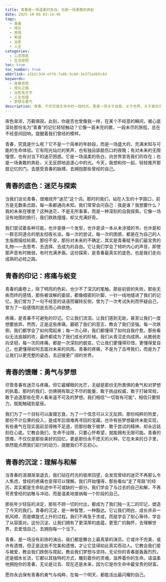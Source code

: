 ```yaml
---
title: 青春是一场温柔的告白，也是一场勇敢的奔赴
date: 2025-10-08 03:14:46
tags:
  - 青春
  - 成长
  - 感悟
  - 希望
  - 治愈
  - 人生
categories:
  - 心灵随笔
  - 生活感悟
toc: true
toc_number: true
abbrlink: a1b2c3d4-e5f6-7a8b-9c0d-1e2f3a4b5c6d
keywords:
  - 青春感悟
  - 成长之路
  - 治愈系文字
  - 人生哲理
  - 梦想与勇气
description: 青春，不仅仅是生命中的一段时光，更是一场关于自我、关于世界、关于爱的深刻探索。它有迷茫，有疼痛，更有无尽的勇气与梦想。这篇文章，将带你温柔回顾青春的底色，感受那些蜕变与馈赠，最终与过去的自己和解，带着希望与力量，继续前行。
---
```


夜色渐浓，万籁俱寂。此刻，你是否也曾像我一样，在某个不经意的瞬间，被心底深处那份名为“青春”的记忆轻轻触动？它像一首未完的歌，一段未尽的旅程，总在不经意间回响，提醒着我们曾经的模样。

青春，究竟是什么呢？它不是一个简单的年龄段，而是一场盛大的、充满未知与可能的生命体验。它有阳光灿烂的笑声，也有独自舔舐伤口的夜晚；有对未来的无限憧憬，也有对当下的迷茫困惑。它是一场温柔的告白，向世界宣告我们的存在；也是一场勇敢的奔赴，义无反顾地追逐心中的光。今天，我想和你一起，轻轻推开那扇记忆的门，去感受青春的脉搏，去拥抱那些曾经的自己。

## 青春的底色：迷茫与探索

当我们谈论青春，很难绕开“迷茫”这个词。那时的我们，站在人生的十字路口，前方是无数条岔路，每一条都通向未知。我们常常会问自己：我是谁？我想要什么？我的未来在哪里？这种迷茫，不是无所事事，而是一种深刻的自我探索。它像一场没有地图的旅行，我们跌跌撞撞，却又充满好奇。

我们尝试着各种可能，也许是换一个发型，也许是读一本从未涉猎的书，也许是和一群志同道合的朋友彻夜长谈。每一次的尝试，每一次的困惑，都是在为自己的人生版图描绘轮廓。那份不安，那份对未来的不确定，其实是青春赋予我们最宝贵的礼物——去思考、去选择、去成为的自由。它让我们学会了倾听内心的声音，即使那声音有时微弱，有时充满矛盾。这份探索，是青春最真实的底色，也是我们走向成熟的必经之路。

## 青春的印记：疼痛与蜕变

青春的画卷上，除了明亮的色彩，也少不了深沉的笔触。那些初尝的失败，那些无疾而终的感情，那些被误解的委屈，都像细密的针脚，一针一线地缝进了我们的记忆。我们曾为了一句不经意的话语而辗转反侧，曾为了一次考试失利而怀疑自己，曾为了一段感情的逝去而心碎欲绝。

疼痛，是青春不可避免的印记。它让我们流泪，让我们感到无助，甚至让我们一度想要放弃。然而，正是这些疼痛，磨砺了我们的意志，教会了我们坚强。每一次跌倒，我们都学会了如何爬起来；每一次心碎，我们都懂得了如何自我疗愈。那些看似无法逾越的坎，最终都成为了我们成长的阶梯。我们从青涩走向成熟，从脆弱走向坚韧，每一次的疼痛，都是一次深刻的蜕变。它让我们更懂得珍惜，更懂得爱自己，也更懂得如何去面对未来的风雨。青春的疼痛，不是为了击垮我们，而是为了让我们以更完整的姿态，去迎接更广阔的世界。

## 青春的馈赠：勇气与梦想

尽管青春有迷茫与疼痛，但它最耀眼的光芒，无疑是那份无所畏惧的勇气和对梦想的执着。那时的我们，仿佛拥有取之不尽的能量，敢于挑战权威，敢于打破常规，敢于追逐那些在旁人看来遥不可及的梦想。我们相信“一切皆有可能”，相信只要努力，就能触碰到星辰。

我们为了一个目标可以废寝忘食，为了一个信念可以义无反顾。那份纯粹的热爱，那份不计后果的投入，是成年后很难再寻回的宝藏。也许有些梦想最终未能实现，有些勇气在现实面前显得微不足道，但那份敢于做梦、敢于尝试的精神，却永远铭刻在心底。它教会我们，生命不设限，只要心怀希望，就能拥有无限可能。青春的馈赠，不仅仅是那些美好的回忆，更是那份永不熄灭的火种，它在未来的日子里，依然能点燃我们前行的动力，提醒我们不忘初心。

## 青春的沉淀：理解与和解

当青春的浪潮渐渐退去，我们站在时光的彼岸回望，会发现曾经的迷茫不再那么令人焦虑，曾经的疼痛也变得可以理解。我们开始懂得，那些看似“走了弯路”的经历，其实都是生命轨迹中不可或缺的一部分。我们学会了与过去的自己和解，不再苛责曾经的幼稚与冲动，而是温柔地接纳每一个阶段的自己。

那些年少轻狂的决定，那些不顾一切的付出，都成为了我们独一无二的印记，塑造了今天的我们。青春的沉淀，是一种智慧，一种豁达。它让我们明白，成长并非一帆风顺，而是螺旋式上升的过程。我们不再急于求成，而是学会了耐心等待，学会了从容面对。这份沉淀，让我们拥有了更深厚的底蕴，更宽广的胸怀，去理解世界，去爱惜自己，去拥抱每一个当下。

青春，是一场没有彩排的演出，我们都是舞台上最真挚的演员。它或许不完美，或许有遗憾，但正是这些不完美和遗憾，才让它显得如此真实而动人。它教会我们爱与被爱，教会我们跌倒与爬起，教会我们梦想与坚持。无论你的青春是轰轰烈烈，还是细水长流，它都以其独特的方式，雕刻着你的灵魂，滋养着你的生命。请温柔地拥抱你的青春，无论是过去、现在还是未来，因为它是你生命中最宝贵的财富。

愿你永远保有青春的勇气与纯粹，在每一个明天，都能活出最闪耀的自己。